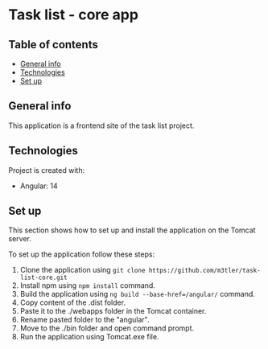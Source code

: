 # Task list - core app

## Table of contents
* [General info](#general-info)
* [Technologies](#technologies)
* [Set up](#set-up)

## General info
This application is a frontend site of the task list project. 

## Technologies
Project is created with:
* Angular: 14

## Set up
This section shows how to set up and install the application on the Tomcat server.

To set up the application follow these steps:
1. Clone the application using ```git clone https://github.com/m3tler/task-list-core.git```
2. Install npm using ```npm install``` command.
3. Build the application using ```ng build --base-href=/angular/``` command.
4. Copy content of the .dist folder.
5. Paste it to the ./webapps folder in the Tomcat container.
6. Rename pasted folder to the "angular".
7. Move to the ./bin folder and open command prompt.
8. Run the application using Tomcat.exe file.
